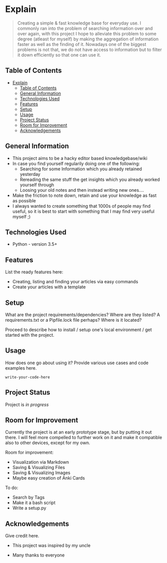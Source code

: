 # Explain
> Creating a simple & fast knowledge base for everyday use.
> I commonly ran into the problem of searching information over and over again, with this project I hope to alleviate this problem to some degree (atleast for myself) by making the aggregation of information faster as well as the finding of it.
> Nowadays one of the biggest problems is not that, we do not have access to information but to filter it down efficiently so that one can use it.
<!-- > Live demo [_here_](https://www.example.com). If you have the project hosted somewhere, include the link here. -->

## Table of Contents
- [Explain](#explain)
  - [Table of Contents](#table-of-contents)
  - [General Information](#general-information)
  - [Technologies Used](#technologies-used)
  - [Features](#features)
  - [Setup](#setup)
  - [Usage](#usage)
  - [Project Status](#project-status)
  - [Room for Improvement](#room-for-improvement)
  - [Acknowledgements](#acknowledgements)


## General Information
- This project aims to be a hacky editor based knowledgebase/wiki
- In case you find yourself regularily doing one of the following:
  - Searching for some Information which you already retained yesterday
  - Rereading the same stuff the get insights which you already worked yourself through
  - Loosing your old notes and then instead writing new ones....
- Make the friction to note down, retain and use your knowledge as fast as possible
- I always wanted to create something that 1000s of people may find useful, so it is best to start with something that I may find very useful myself ;) 
<!-- You don't have to answer all the questions - just the ones relevant to your project. -->


## Technologies Used
- Python - version 3.5+


## Features
List the ready features here:
- Creating, listing and finding your articles via easy commands
- Create your articles with a template


<!-- ## Screenshots
![Example screenshot](./img/screenshot.png) -->
<!-- If you have screenshots you'd like to share, include them here. -->


## Setup
What are the project requirements/dependencies? Where are they listed? A requirements.txt or a Pipfile.lock file perhaps? Where is it located?

Proceed to describe how to install / setup one's local environment / get started with the project.


## Usage
How does one go about using it?
Provide various use cases and code examples here.

`write-your-code-here`


## Project Status
Project is _in progress_
<!-- Project is: _in progress_ / _complete_ / _no longer being worked on_. If you are no longer working on it, provide reasons why. -->


## Room for Improvement
Currently the project is at an early prototype stage, but by putting it out there. 
I will feel more compelled to further work on it and make it compatible also to other devices, except for my own.

Room for improvement:
- Visualization via Markdown
- Saving & Visualizing Files 
- Saving & Visualizing Images
- Maybe easy creation of Anki Cards

To do:
- Search by Tags
- Make it a bash script
- Write a setup.py


## Acknowledgements
Give credit here.
- This project was inspired by my uncle
<!-- - This project was based on [this tutorial](https://www.example.com). -->
- Many thanks to everyone


<!-- ## Contact -->
<!-- Created by [@flynerdpl](https://www.flynerd.pl/) - feel free to contact me! -->


<!-- Optional -->
<!-- ## License -->
<!-- This project is open source and available under the [... License](). -->

<!-- You don't have to include all sections - just the one's relevant to your project -->